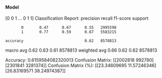 #### Model
[0 0 1 ... 0 1 1]
Classification Report:
              precision    recall  f1-score   support

           0       0.47      0.67      0.55   2995598
           1       0.77      0.59      0.67   5583215

    accuracy                           0.62   8578813
   macro avg       0.62      0.63      0.61   8578813
weighted avg       0.66      0.62      0.62   8578813

Accuracy: 0.6159584082320013
Confusion Matrix:
[[2002818  992780]
 [2301841 3281374]]
Confusion Matrix (%):
[[23.34609695 11.57246346]
 [26.83169571 38.24974387]]
